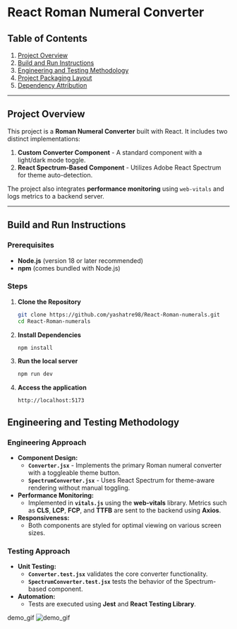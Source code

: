 # React Roman Numeral Converter

## Table of Contents
1. [Project Overview](#project-overview)  
2. [Build and Run Instructions](#build-and-run-instructions)  
3. [Engineering and Testing Methodology](#engineering-and-testing-methodology)  
4. [Project Packaging Layout](#project-packaging-layout)  
5. [Dependency Attribution](#dependency-attribution)  

---

## Project Overview

This project is a **Roman Numeral Converter** built with React. It includes two distinct implementations:  
1. **Custom Converter Component** - A standard component with a light/dark mode toggle.  
2. **React Spectrum-Based Component** - Utilizes Adobe React Spectrum for theme auto-detection.  

The project also integrates **performance monitoring** using `web-vitals` and logs metrics to a backend server.

---

## Build and Run Instructions

### Prerequisites
- **Node.js** (version 18 or later recommended)  
- **npm** (comes bundled with Node.js)  

### Steps
1. **Clone the Repository**  
   ```bash
   git clone https://github.com/yashatre98/React-Roman-numerals.git
   cd React-Roman-numerals
2. **Install Dependencies**  
   ```bash
   npm install
3. **Run the local server**  
   ```bash
   npm run dev
3. **Access the application**  
   ```Open your browser and navigate to:
   http://localhost:5173

## Engineering and Testing Methodology

### Engineering Approach
- **Component Design:**
  - **`Converter.jsx`** - Implements the primary Roman numeral converter with a toggleable theme button.
  - **`SpectrumConverter.jsx`** - Uses React Spectrum for theme-aware rendering without manual toggling.
- **Performance Monitoring:**
  - Implemented in **`vitals.js`** using the **web-vitals** library. Metrics such as **CLS**, **LCP**, **FCP**, and **TTFB** are sent to the backend using **Axios**.
- **Responsiveness:**
  - Both components are styled for optimal viewing on various screen sizes.

### Testing Approach
- **Unit Testing:**
  - **`Converter.test.jsx`** validates the core converter functionality.
  - **`SpectrumConverter.test.jsx`** tests the behavior of the Spectrum-based component.
- **Automation:**
  - Tests are executed using **Jest** and **React Testing Library**.

demo_gif
![demo_gif](https://github.com/user-attachments/assets/13b73eba-5787-4542-84f1-6c1a3ef7a6df)



